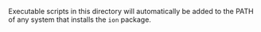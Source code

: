 Executable scripts in this directory will automatically be added to the PATH
of any system that installs the `ion` package.
